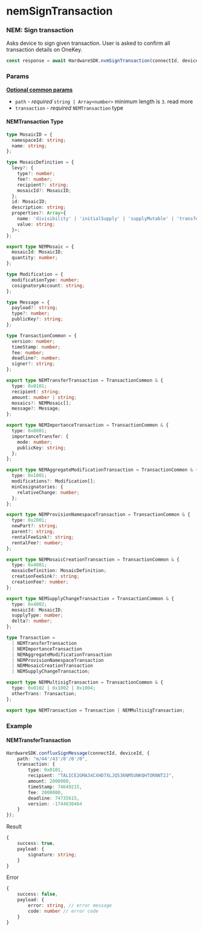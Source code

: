 # nemSignTransaction

### NEM: Sign transaction <a href="#cardano-sign-transaction" id="cardano-sign-transaction"></a>

Asks device to sign given transaction. User is asked to confirm all transaction details on OneKey.

```typescript
const response = await HardwareSDK.nvmSignTransaction(connectId, deviceId, params)
```

### Params

[**Optional common params**](../common-params.md)

* `path` - _required_ `string | Array<number>` minimum length is `3`. read more
* `transaction` - _required_ `NEMTransaction` type

#### NEMTransaction Type

```typescript
type MosaicID = {
  namespaceId: string;
  name: string;
};

type MosaicDefinition = {
  levy?: {
    type?: number;
    fee?: number;
    recipient?: string;
    mosaicId?: MosaicID;
  };
  id: MosaicID;
  description: string;
  properties?: Array<{
    name: 'divisibility' | 'initialSupply' | 'supplyMutable' | 'transferable';
    value: string;
  }>;
};

export type NEMMosaic = {
  mosaicId: MosaicID;
  quantity: number;
};

type Modification = {
  modificationType: number;
  cosignatoryAccount: string;
};

type Message = {
  payload?: string;
  type?: number;
  publicKey?: string;
};

type TransactionCommon = {
  version: number;
  timeStamp: number;
  fee: number;
  deadline?: number;
  signer?: string;
};

export type NEMTransferTransaction = TransactionCommon & {
  type: 0x0101;
  recipient: string;
  amount: number | string;
  mosaics?: NEMMosaic[];
  message?: Message;
};

export type NEMImportanceTransaction = TransactionCommon & {
  type: 0x0801;
  importanceTransfer: {
    mode: number;
    publicKey: string;
  };
};

export type NEMAggregateModificationTransaction = TransactionCommon & {
  type: 0x1001;
  modifications?: Modification[];
  minCosignatories: {
    relativeChange: number;
  };
};

export type NEMProvisionNamespaceTransaction = TransactionCommon & {
  type: 0x2001;
  newPart?: string;
  parent?: string;
  rentalFeeSink?: string;
  rentalFee?: number;
};

export type NEMMosaicCreationTransaction = TransactionCommon & {
  type: 0x4001;
  mosaicDefinition: MosaicDefinition;
  creationFeeSink?: string;
  creationFee?: number;
};

export type NEMSupplyChangeTransaction = TransactionCommon & {
  type: 0x4002;
  mosaicId: MosaicID;
  supplyType: number;
  delta?: number;
};

type Transaction =
  | NEMTransferTransaction
  | NEMImportanceTransaction
  | NEMAggregateModificationTransaction
  | NEMProvisionNamespaceTransaction
  | NEMMosaicCreationTransaction
  | NEMSupplyChangeTransaction;

export type NEMMultisigTransaction = TransactionCommon & {
  type: 0x0102 | 0x1002 | 0x1004;
  otherTrans: Transaction;
};

export type NEMTransaction = Transaction | NEMMultisigTransaction;
```

### Example

#### NEMTransferTransaction

```typescript
HardwareSDK.confluxSignMessage(connectId, deviceId, {
    path: "m/44'/43'/0'/0'/0",
    transaction: {
        type: 0x0101,
        recipient: "TALICE2GMA34CXHD7XLJQ536NM5UNKQHTORNNT2J",
        amount: 2000000,
        timeStamp: 74649215,
        fee: 2000000,
        deadline: 74735615,
        version: -1744830464
    }
});
```

Result

```typescript
{
    success: true,
    payload: {
        signature: string;
    }
}
```

Error

```typescript
{
    success: false,
    payload: {
        error: string, // error message
        code: number // error code
    }
}
```
